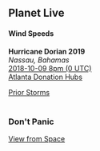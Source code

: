 ## Planet Live

#### Wind Speeds 

**Hurricane Dorian 2019**  
*Nassau, Bahamas*  
[2018-10-09 8pm (0 UTC)](https://earth.nullschool.net/#2019/09/02/0000Z/wind/surface/level/grid=on/orthographic=-77.3504,25.0443,1269/loc=-82.4572,27.9506)  
[Atlanta Donation Hubs](https://planet.live/community/hubs/#us.ga_to_bs)  

[Prior Storms](https://planet.live/storms/)  
<br>

### Don't Panic  
[View from Space](https://planet.live/video/space/)  